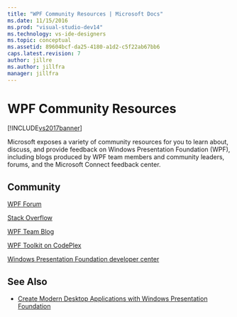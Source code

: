 ```yaml
---
title: "WPF Community Resources | Microsoft Docs"
ms.date: 11/15/2016
ms.prod: "visual-studio-dev14"
ms.technology: vs-ide-designers
ms.topic: conceptual
ms.assetid: 89604bcf-da25-4180-a1d2-c5f22ab67bb6
caps.latest.revision: 7
author: jillre
ms.author: jillfra
manager: jillfra
---
```

# WPF Community Resources
[!INCLUDE[vs2017banner](../includes/vs2017banner.md)]

Microsoft exposes a variety of community resources for you to learn about, discuss, and provide feedback on Windows Presentation Foundation (WPF), including blogs produced by WPF team members and community leaders, forums, and the Microsoft Connect feedback center.

## Community
 [WPF Forum](http://go.microsoft.com/fwlink/?LinkId=187440)

 [Stack Overflow](http://stackoverflow.com/questions/tagged/wpf)

 [WPF Team Blog](http://blogs.msdn.com/b/wpf/)

 [WPF Toolkit on CodePlex](http://wpf.codeplex.com/)

 [Windows Presentation Foundation developer center](https://www.visualstudio.com/features/wpf-vs)

## See Also

- [Create Modern Desktop Applications with Windows Presentation Foundation](../designers/create-modern-desktop-applications-with-windows-presentation-foundation.md)